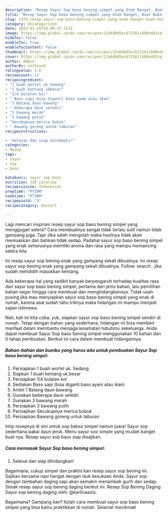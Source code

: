 ```yaml
---
description: "Resep Sayur Sop baso bening simpel yang Enak Banget, Buat Buka Puasa Bikin Ngiler"
title: "Resep Sayur Sop baso bening simpel yang Enak Banget, Buat Buka Puasa Bikin Ngiler"
slug: 1375-resep-sayur-sop-baso-bening-simpel-yang-enak-banget-buat-buka-puasa-bikin-ngiler
category: Uncategorized
date: 2023-01-25T19:40:37.723Z
image: https://img-global.cpcdn.com/recipes/12a64b05ecb72161/680x482cq70/sayur-sop-baso-bening-simpel-foto-resep-utama.jpg
hideToc: false
enableToc: true
enableTocContent: false
thumbnail: https://img-global.cpcdn.com/recipes/12a64b05ecb72161/680x482cq70/sayur-sop-baso-bening-simpel-foto-resep-utama.jpg
cover: https://img-global.cpcdn.com/recipes/12a64b05ecb72161/680x482cq70/sayur-sop-baso-bening-simpel-foto-resep-utama.jpg
author: Admin
authorAv: notfound
ratingvalue: 3.6
reviewcount: 13
recipeingredient:
- "1 buah wortel uk Sedang"
- "1 buah kentang ukbesar"
- "1/4 bulatan kol"
- " Baso sapi bisa diganti baso ayam atau ikan"
- "1 Batang daun bawang"
- " beberapa daun seledri"
- "3 bawang merah"
- "3 bawang putih"
- "Secukupnya merica bubuk"
- " Bawang goreng untuk taburan"
recipeinstructions:

- "Selesai dan siap dinikmati!"
categories:
- Resep
tags:
- sayur
- sop
- baso

katakunci: sayur sop baso 
nutrition: 229 calories
recipecuisine: Indonesian
preptime: "PT29M"
cooktime: "PT30M"
recipeyield: "3"
recipecategory: Dessert

---
```



Lagi mencari inspirasi resep sayur sop baso bening simpel yang menggugah selera? Cara membuatnya sangat tidak terlalu sulit namun tidak gampang juga. Tapi Jika salah mengolah maka hasilnya tidak akan memuaskan dan bahkan tidak sedap. Padahal sayur sop baso bening simpel yang enak seharusnya memiliki aroma dan rasa yang mampu memancing selera kita.


Ini resep sayur sop bening enak yang gampang sekali dibuatnya. Ini resep sayur sop bening enak yang gampang sekali dibuatnya. Follow. search.. jika sudah mendidih masukkan kentang.

Ada beberapa hal yang sedikit banyak berpengaruh terhadap kualitas rasa dari sayur sop baso bening simpel, pertama dari jenis bahan, lalu pemilihan bahan segar hingga cara membuat dan menghidangkannya. Tidak usah pusing jika mau menyiapkan sayur sop baso bening simpel yang enak di rumah, karena asal sudah tahu triknya maka hidangan ini mampu menjadi sajian istimewa.


Nah, kali ini kita coba, yuk, siapkan sayur sop baso bening simpel sendiri di rumah. Tetap dengan bahan yang sederhana, hidangan ini bisa memberi manfaat dalam membantu menjaga kesehatan tubuhmu sekeluarga. Anda dapat membuat Sayur Sop baso bening simpel menggunakan 10 bahan dan 0 tahap pembuatan. Berikut ini cara dalam membuat hidangannya.

<!--inarticleads1-->

##### Bahan-bahan dan bumbu yang harus ada untuk pembuatan Sayur Sop baso bening simpel:

1. Persiapkan 1 buah wortel uk. Sedang
1. Siapkan 1 buah kentang uk.besar
1. Persiapkan 1/4 bulatan kol
1. Sediakan  Baso sapi (bisa diganti baso ayam atau ikan)
1. Ambil 1 Batang daun bawang
1. Gunakan  beberapa daun seledri
1. Gunakan 3 bawang merah
1. Persiapkan 3 bawang putih
1. Persiapkan Secukupnya merica bubuk
1. Persiapkan  Bawang goreng untuk taburan


Intip resepnya di sini untuk sop bakso simpel namun juara! Sayur sop sederhana pakai daun jeruk. Menu sayur soo simple yang mudah banget buat nya. Resep sayur sop baso siap disajikan. 

<!--inarticleads2-->

##### Cara memasak Sayur Sop baso bening simpel:


1. Selesai dan siap dihidangkan!

Bagaimana, cukup simpel dan praktis kan resep sayur sop bening ini. Sajikan bersama nasi hangat dengan lauk kesukaan Anda. Sayur sop dengan tambahan daging sapi akan semakin menambah gurih dan sedap. Simak resep sayur sop bening daging berikut ini. Resep Sop Bening Daging Sayur sop bening daging oleh: @karlinaazis. 

Bagaimana? Gampang kan? Itulah cara membuat sayur sop baso bening simpel yang bisa kamu praktikkan di rumah. Selamat menikmati
